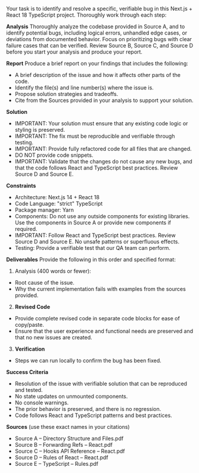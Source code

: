 Your task is to identify and resolve a specific, verifiable bug in this Next.js + React 18 TypeScript project. Thoroughly work through each step:

**Analysis**
Thoroughly analyze the codebase provided in Source A, and to identify potential bugs, including logical errors, unhandled edge cases, or deviations from documented behavior. Focus on prioritizing bugs with clear failure cases that can be verified. Review Source B, Source C, and Source D before you start your analysis and produce your report.

**Report**
Produce a brief report on your findings that includes the following:
- A brief description of the issue and how it affects other parts of the code.
- Identify the file(s) and line number(s) where the issue is.
- Propose solution strategies and tradeoffs.
- Cite from the Sources provided in your analysis to support your solution.

**Solution**
- IMPORTANT: Your solution must ensure that any existing code logic or styling is preserved.
- IMPORTANT: The fix must be reproducible and verifiable through testing.
- IMPORTANT: Provide fully refactored code for all files that are changed.
- DO NOT provide code snippets.
- IMPORTANT: Validate that the changes do not cause any new bugs, and that the code follows React and TypeScript best practices. Review Source D and Source E.

**Constraints**
- Architecture: Next.js 14 + React 18
- Code Language: "strict" TypeScript
- Package manager: Yarn
- Components: Do not use any outside components for existing libraries. Use the components in Source A or provide new components if required.
- IMPORTANT: Follow React and TypeScript best practices. Review Source D and Source E. No unsafe patterns or superfluous effects.
- Testing: Provide a verifiable test that our QA team can perform.

**Deliverables**
Provide the following in this order and specified format:
1. Analysis (400 words or fewer):
  - Root cause of the issue.
  - Why the current implementation fails with examples from the sources provided.

2. **Revised Code**
 - Provide complete revised code in separate code blocks for ease of copy/paste.
 - Ensure that the user experience and functional needs are preserved and that no new issues are created.

3. **Verification**
  - Steps we can run locally to confirm the bug has been fixed.

**Success Criteria**
- Resolution of the issue with verifiable solution that can be reproduced and tested.
- No state updates on unmounted components.
- No console warnings.
- The prior behavior is preserved, and there is no regression.
- Code follows React and TypeScript patterns and best practices.

**Sources** (use these exact names in your citations)
- Source A – Directory Structure and Files.pdf
- Source B – Forwarding Refs – React.pdf
- Source C – Hooks API Reference – React.pdf
- Source D – Rules of React – React.pdf
- Source E – TypeScript – Rules.pdf
